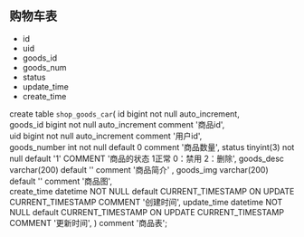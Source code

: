 ## 购物车表
* id
* uid
* goods_id
* goods_num
* status
* update_time
* create_time


create table `shop_goods_car`(
  id                   bigint not null auto_increment,	
  goods_id             bigint not null auto_increment comment '商品id',	
  uid                  bigint not null auto_increment comment '用户id',	
	goods_number         int  not null default 0 comment '商品数量',
	status               tinyint(3) not null default '1' COMMENT '商品的状态 1正常 0：禁用 2：删除',
	goods_desc           varchar(200) default '' comment '商品简介' ,
	goods_img            varchar(200) default '' comment '商品图',                       
  create_time          datetime NOT NULL default CURRENT_TIMESTAMP ON UPDATE CURRENT_TIMESTAMP COMMENT '创建时间',
  update_time           datetime NOT NULL default CURRENT_TIMESTAMP ON UPDATE CURRENT_TIMESTAMP COMMENT '更新时间',
) comment  '商品表';